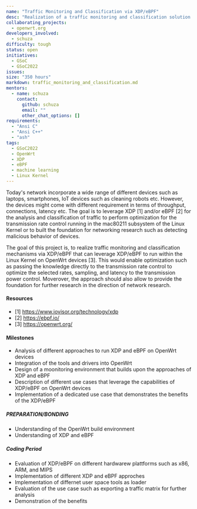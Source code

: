 ```yaml
---
name: "Traffic Monitoring and Classification via XDP/eBPF"
desc: "Realization of a traffic monitoring and classification solution via XDP/eBPF"
collaborating_projects:
  - openwrt.org
developers_involved:
  - schuza
difficulty: tough
status: open
initiatives:
  - GSoC
  - GSoC2022
issues:
size: "350 hours"
markdown: traffic_monitoring_and_classification.md
mentors:
  - name: schuza
    contact:
      github: schuza
      email: ""
      other_chat_options: []
requirements:
  - "Ansi C"
  - "Ansi C++"
  - "ash"
tags:
  - GSoC2022
  - OpenWrt
  - XDP
  - eBPF
  - machine learning
  - Linux Kernel
---
```


Today's network incorporate a wide range of different devices such as laptops, smartphones, IoT devices such as cleaning robots etc. However, the devices might come with different requirement in terms of throughput, connections, latency etc. The goal is to leverage XDP [1] and/or eBPF [2] for the analysis and classification of traffic to perform optimization for the transmission rate control running in the mac80211 subsystem of the Linux Kernel or to built the foundation for networking research such as detecting malicious behavior of devices.

The goal of this project is, to realize traffic monitoring and classification mechanisms via XDP/eBPF that can leverage XDP/eBPF to run within the Linux Kernel on OpenWrt devices [3]. This would enable optimization such as passing the knowledge directly to the transmission rate control to optimize the selected rates, sampling, and latency to the transmission power control. Moverover, the approach should also allow to provide the foundation for further research in the direction of network research.

#### Resources

* [1] https://www.iovisor.org/technology/xdp
* [2] https://ebpf.io/
* [3] https://openwrt.org/


#### Milestones

* Analysis of different approaches to run XDP and eBPF on OpenWrt devices
* Integration of the tools and drivers into OpenWrt
* Design of a moonitoring environment that builds upon the approaches of XDP and eBPF
* Description of different use cases that leverage the capabilities of XDP/eBPF on OpenWrt devices
* Implementation of a dedicated use case that demonstrates the benefits of the XDP/eBPF

##### PREPARATION/BONDING

* Understanding of the OpenWrt build environment
* Understanding of XDP and eBPF

##### Coding Period

* Evaluation of XDP/eBPF on different hardwarew plattforms such as x86, ARM, and MIPS
* Implementation of different XDP and eBPF approches
* Implementation of differnet user space tools as loader
* Evaluation of the use case such as exporting a traffic matrix for further analysis
* Demonstration of the benefits
